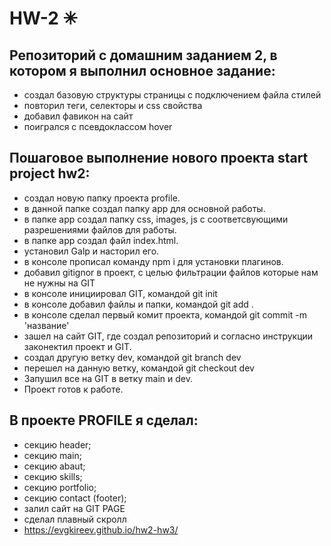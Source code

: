 # HW-2 	✳
## Репозиторий с домашним заданием 2, в котором я выполнил основное задание:
- создал базовую структуры страницы с подключением файла стилей
- повторил теги, селекторы и css свойства
- добавил фавикон на сайт
- поигрался с псевдоклассом hover

## Пошаговое выполнение нового проекта start project hw2:
- создал новую папку проекта profile.
- в данной папке создал папку app для основной работы.
- в папке app создал папку css, images, js с соответсвующими разрешениями файлов для работы.
- в папке app создал файл index.html.
- установил Galp и насторил его.
- в консоле прописал команду npm i для установки плагинов.
- добавил gitignor в проект, с целью фильтрации файлов которые нам не нужны на GIT
- в консоле инициировал GIT, командой git init
- в консоле добавил файлы и папки, командой git add .
- в консоле сделал первый комит проекта, командой git commit -m 'название'
- зашел на сайт GIT, где создал репозиторий и согласно инструкции законектил проект и GIT.
- создал другую ветку dev, командой git branch dev
- перешел на данную ветку, командой git checkout dev
- Запушил все на GIT в ветку main и dev.
- Проект готов к работе.

## В проекте PROFILE я сделал:
- секцию header;
- секцию main;
- секцию abaut;
- секцию skills;
- секцию portfolio;
- секцию contact (footer);
- залил сайт на GIT PAGE
- сделал плавный скролл
- https://evgkireev.github.io/hw2-hw3/
